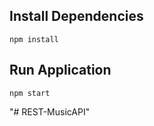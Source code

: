 ## Install Dependencies

```shell
npm install
```

## Run Application

```shell
npm start
```
"# REST-MusicAPI" 
